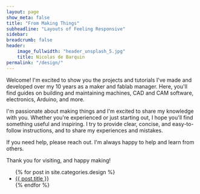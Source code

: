```yaml
---
layout: page
show_meta: false
title: "From Making Things"
subheadline: "Layouts of Feeling Responsive"
sidebar: 
breadcrumb: false
header:
    image_fullwidth: "header_unsplash_5.jpg"
    title: Nicolas de Barquin
permalink: "/design/"
---
```


Welcome! I'm excited to show you the projects and tutorials I've made and developed over my 10 years as a maker and fablab manager. Here, you'll find guides on building and maintaining machines, CAD and CAM software, electronics, Arduino, and more.

I'm passionate about making things and I'm excited to share my knowledge with you. Whether you're experienced or just starting out, I hope you'll find something useful and inspiring. I try to provide clear, concise, and easy-to-follow instructions, and to share my experiences and mistakes.

If you need help, please reach out. I'm always happy to help and learn from others.

Thank you for visiting, and happy making!


<ul>
    {% for post in site.categories.design %}
    <li><a href="{{ site.url }}{{ site.baseurl }}{{ post.url }}">{{ post.title }}</a></li>
    {% endfor %}
</ul>